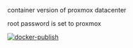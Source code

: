 container version of proxmox datacenter 

root password is set to proxmox


[![docker-publish](https://github.com/teamzuzu/proxmox-dc-docker/actions/workflows/docker-publish.yml/badge.svg)](https://github.com/teamzuzu/proxmox-dc-docker/actions/workflows/docker-publish.yml)
